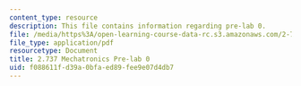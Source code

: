 ```yaml
---
content_type: resource
description: This file contains information regarding pre-lab 0.
file: /media/https%3A/open-learning-course-data-rc.s3.amazonaws.com/2-737-mechatronics-fall-2014/f088611fd39a0bfaed89fee9e07d4db7_MIT2_737F14_Lab_0-Pre.pdf
file_type: application/pdf
resourcetype: Document
title: 2.737 Mechatronics Pre-lab 0
uid: f088611f-d39a-0bfa-ed89-fee9e07d4db7
---
```

